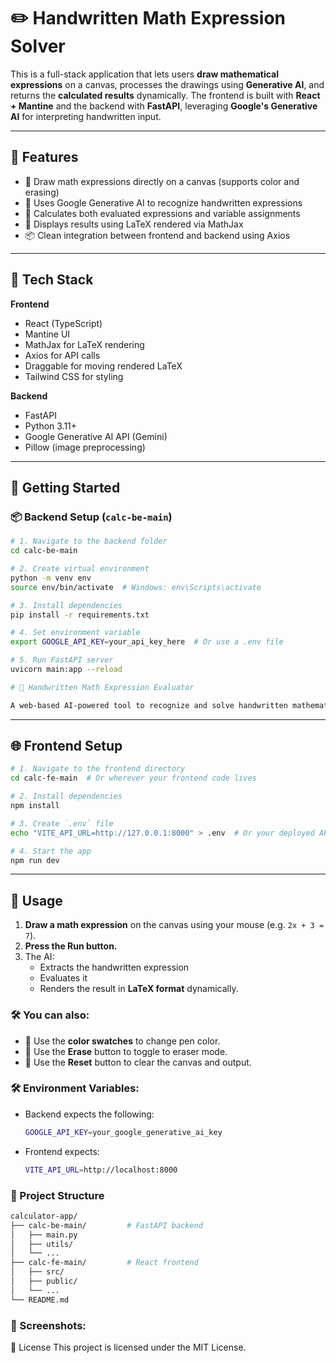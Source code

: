 # ✏️ Handwritten Math Expression Solver

This is a full-stack application that lets users **draw mathematical expressions** on a canvas, processes the drawings using **Generative AI**, and returns the **calculated results** dynamically. The frontend is built with **React + Mantine** and the backend with **FastAPI**, leveraging **Google's Generative AI** for interpreting handwritten input.

---

## 🧠 Features

- 🎨 Draw math expressions directly on a canvas (supports color and erasing)
- 🤖 Uses Google Generative AI to recognize handwritten expressions
- 🔢 Calculates both evaluated expressions and variable assignments
- 🧮 Displays results using LaTeX rendered via MathJax
- 📦 Clean integration between frontend and backend using Axios

---

## 🧰 Tech Stack

**Frontend**
- React (TypeScript)
- Mantine UI
- MathJax for LaTeX rendering
- Axios for API calls
- Draggable for moving rendered LaTeX
- Tailwind CSS for styling

**Backend**
- FastAPI
- Python 3.11+
- Google Generative AI API (Gemini)
- Pillow (image preprocessing)

---

## 🚀 Getting Started

### 📦 Backend Setup (`calc-be-main`)

```bash
# 1. Navigate to the backend folder
cd calc-be-main

# 2. Create virtual environment
python -m venv env
source env/bin/activate  # Windows: env\Scripts\activate

# 3. Install dependencies
pip install -r requirements.txt

# 4. Set environment variable
export GOOGLE_API_KEY=your_api_key_here  # Or use a .env file

# 5. Run FastAPI server
uvicorn main:app --reload

# 🧮 Handwritten Math Expression Evaluator

A web-based AI-powered tool to recognize and solve handwritten mathematical expressions using FastAPI (backend) and React (frontend).
```
---

## 🌐 Frontend Setup

```bash
# 1. Navigate to the frontend directory
cd calc-fe-main  # Or wherever your frontend code lives

# 2. Install dependencies
npm install

# 3. Create `.env` file
echo "VITE_API_URL=http://127.0.0.1:8000" > .env  # Or your deployed API URL

# 4. Start the app
npm run dev
```
---

## 🧪 Usage

1. **Draw a math expression** on the canvas using your mouse (e.g. `2x + 3 = 7`).
2. **Press the Run button.**
3. The AI:
   - Extracts the handwritten expression
   - Evaluates it
   - Renders the result in **LaTeX format** dynamically.

### 🛠 You can also:
- 🎨 Use the **color swatches** to change pen color.
- 🧼 Use the **Erase** button to toggle to eraser mode.
- 🔄 Use the **Reset** button to clear the canvas and output.

### 🛠 Environment Variables:
- Backend expects the following:
   ```bash
   GOOGLE_API_KEY=your_google_generative_ai_key
   ```
- Frontend expects:
   ```bash
   VITE_API_URL=http://localhost:8000
   ```
### 📁 Project Structure
```bash
calculator-app/
├── calc-be-main/         # FastAPI backend
│   ├── main.py
│   ├── utils/
│   └── ...
├── calc-fe-main/         # React frontend
│   ├── src/
│   ├── public/
│   └── ...
└── README.md
```
### 📸 Screenshots:


📜 License
This project is licensed under the MIT License.
